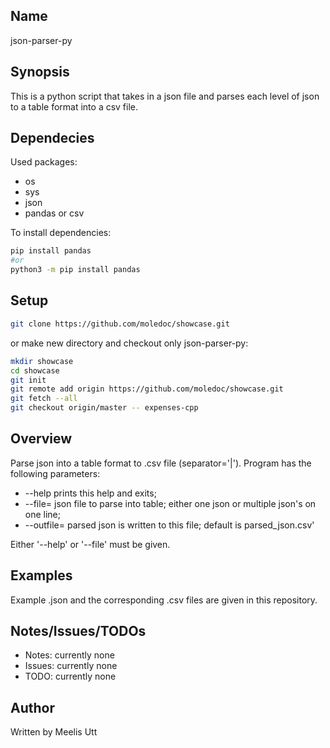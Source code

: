 <!-- README: This is a python script that takes in a json file and parses each level of json to a table format into a csv file. -->

## Name 

json-parser-py

## Synopsis 

This is a python script that takes in a json file and parses each level of json to a table format into a csv file.

## Dependecies

Used packages:

* os
* sys
* json
* pandas or csv

To install dependencies:

```sh
pip install pandas
#or
python3 -m pip install pandas
```

## Setup

```sh
git clone https://github.com/moledoc/showcase.git
```

or make new directory and checkout only json-parser-py:

```sh
mkdir showcase
cd showcase
git init
git remote add origin https://github.com/moledoc/showcase.git
git fetch --all
git checkout origin/master -- expenses-cpp
```

## Overview

Parse json into a table format to .csv file (separator='|').
Program has the following parameters:

*  --help                 prints this help and exits;
*  --file=<filename>      json file to parse into table; either one json or multiple json's on one line;
*  --outfile=<filename>   parsed json is written to this file; default is parsed_json.csv'

Either '--help' or '--file' must be given.

## Examples

Example .json and the corresponding .csv files are given in this repository.

## Notes/Issues/TODOs

* Notes: currently none
* Issues: currently none
* TODO: currently none

## Author

Written by
Meelis Utt
